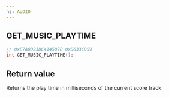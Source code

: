 ```yaml
---
ns: AUDIO
---
```

## GET_MUSIC_PLAYTIME

```c
// 0xE7A0D23DC414507B 0xD633C809
int GET_MUSIC_PLAYTIME();
```


## Return value
Returns the play time in milliseconds of the current score track.
